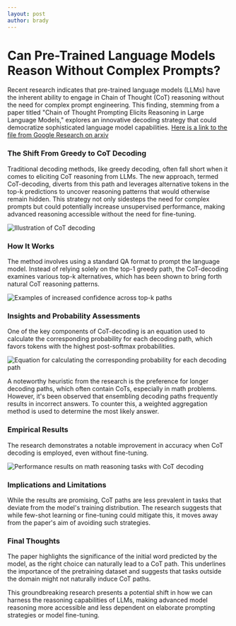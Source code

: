 ```yaml
---
layout: post
author: brady
---
```


# Can Pre-Trained Language Models Reason Without Complex Prompts?

Recent research indicates that pre-trained language models (LLMs) have the inherent ability to engage in Chain of Thought (CoT) reasoning without the need for complex prompt engineering. This finding, stemming from a paper titled "Chain of Thought Prompting Elicits Reasoning in Large Language Models," explores an innovative decoding strategy that could democratize sophisticated language model capabilities. [Here is a link to the file from Google Research on arxiv](https://arxiv.org/pdf/2402.10200.pdf)

### The Shift From Greedy to CoT Decoding

Traditional decoding methods, like greedy decoding, often fall short when it comes to eliciting CoT reasoning from LLMs. The new approach, termed CoT-decoding, diverts from this path and leverages alternative tokens in the top-k predictions to uncover reasoning patterns that would otherwise remain hidden. This strategy not only sidesteps the need for complex prompts but could potentially increase unsupervised performance, making advanced reasoning accessible without the need for fine-tuning.

![Illustration of CoT decoding]({{site.baseurl}}/assets/images/CoT-without-prompting/Fig1.png)

### How It Works

The method involves using a standard QA format to prompt the language model. Instead of relying solely on the top-1 greedy path, the CoT-decoding examines various top-k alternatives, which has been shown to bring forth natural CoT reasoning patterns.

![Examples of increased confidence across top-k paths]({{site.baseurl}}/assets/images/CoT-without-prompting/Fig2.png)

### Insights and Probability Assessments

One of the key components of CoT-decoding is an equation used to calculate the corresponding probability for each decoding path, which favors tokens with the highest post-softmax probabilities.

![Equation for calculating the corresponding probability for each decoding path]({{site.baseurl}}/assets/images/CoT-without-prompting/Fig3.png)

A noteworthy heuristic from the research is the preference for longer decoding paths, which often contain CoTs, especially in math problems. However, it's been observed that ensembling decoding paths frequently results in incorrect answers. To counter this, a weighted aggregation method is used to determine the most likely answer.

### Empirical Results

The research demonstrates a notable improvement in accuracy when CoT decoding is employed, even without fine-tuning.

![Performance results on math reasoning tasks with CoT decoding]({{site.baseurl}}/assets/images/CoT-without-prompting/Fig4.png)

### Implications and Limitations

While the results are promising, CoT paths are less prevalent in tasks that deviate from the model's training distribution. The research suggests that while few-shot learning or fine-tuning could mitigate this, it moves away from the paper's aim of avoiding such strategies.

### Final Thoughts

The paper highlights the significance of the initial word predicted by the model, as the right choice can naturally lead to a CoT path. This underlines the importance of the pretraining dataset and suggests that tasks outside the domain might not naturally induce CoT paths.

This groundbreaking research presents a potential shift in how we can harness the reasoning capabilities of LLMs, making advanced model reasoning more accessible and less dependent on elaborate prompting strategies or model fine-tuning.
